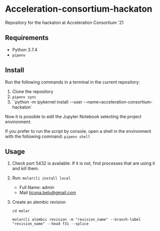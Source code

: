 # Acceleration-consortium-hackaton
Repository for the hackaton at Acceleration Consortium '21

## Requirements

- Python 3.7.4
- `pipenv`

## Install

Run the following commands in a terminal in the current repository:

1. Clone the repository
2. `pipenv sync`
3. ``python -m ipykernel install --user --name=acceleration-consortium-hackaton`

Now it is possible to edit the Jupyter Notebook selecting the project environment.

If you prefer to run the script by console, open a shell in the environment with the following command: `pipenv shell`

## Usage

1. Check port 5432 is available. If it is not, find processes that are using it and kill them.

2. Run: `molarcli install local`

   - Full Name: admin
   - Mail ticona.belu@gmail.com 

3. Create an alembic revision 

   `cd molar`

   `molarcli alembic revision -m "revision_name" --branch-label "revision_name" --head f31 --splice`

